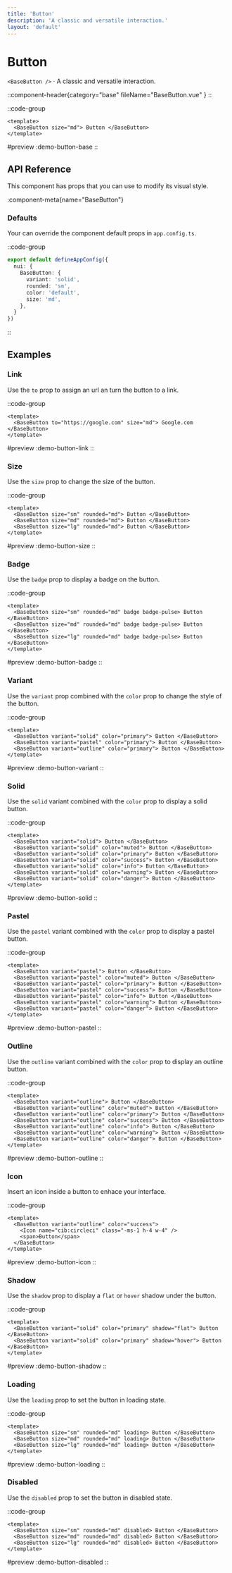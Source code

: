 ```yaml
---
title: 'Button'
description: 'A classic and versatile interaction.'
layout: 'default'
---
```


# Button

`<BaseButton />` · A classic and versatile interaction.

::component-header{category="base" fileName="BaseButton.vue" }
::

::code-group

```vue [DemoButtonBase.vue]
<template>
  <BaseButton size="md"> Button </BaseButton>
</template>
```

#preview
:demo-button-base
::


## API Reference

This component has props that you can use to modify its visual style.

:component-meta{name="BaseButton"}

### Defaults

Your can override the component default props in `app.config.ts`.

::code-group

```ts [app.config.ts]
export default defineAppConfig({
  nui: {
    BaseButton: {
      variant: 'solid',
      rounded: 'sm',
      color: 'default',
      size: 'md',
    },
  }
})
```
::

## Examples

### Link

Use the `to` prop to assign an url an turn the button to a link.

::code-group

```vue [DemoButtonLink.vue]
<template>
  <BaseButton to="https://google.com" size="md"> Google.com </BaseButton>
</template>
```

#preview
:demo-button-link
::

### Size

Use the `size` prop to change the size of the button.

::code-group

```vue [DemoButtonSize.vue]
<template>
  <BaseButton size="sm" rounded="md"> Button </BaseButton>
  <BaseButton size="md" rounded="md"> Button </BaseButton>
  <BaseButton size="lg" rounded="md"> Button </BaseButton>
</template>
```

#preview
:demo-button-size
::

### Badge

Use the `badge` prop to display a badge on the button.

::code-group

```vue [DemoButtonBadge.vue]
<template>
  <BaseButton size="sm" rounded="md" badge badge-pulse> Button </BaseButton>
  <BaseButton size="md" rounded="md" badge badge-pulse> Button </BaseButton>
  <BaseButton size="lg" rounded="md" badge badge-pulse> Button </BaseButton>
</template>
```

#preview
:demo-button-badge
::

### Variant

Use the `variant` prop combined with the `color` prop to change the style of the button.

::code-group

```vue [DemoButtonVariant.vue]
<template>
  <BaseButton variant="solid" color="primary"> Button </BaseButton>
  <BaseButton variant="pastel" color="primary"> Button </BaseButton>
  <BaseButton variant="outline" color="primary"> Button </BaseButton>
</template>
```

#preview
:demo-button-variant
::

### Solid

Use the `solid` variant combined with the `color` prop to display a solid button.

::code-group

```vue [DemoButtonSolid.vue]
<template>
  <BaseButton variant="solid"> Button </BaseButton>
  <BaseButton variant="solid" color="muted"> Button </BaseButton>
  <BaseButton variant="solid" color="primary"> Button </BaseButton>
  <BaseButton variant="solid" color="success"> Button </BaseButton>
  <BaseButton variant="solid" color="info"> Button </BaseButton>
  <BaseButton variant="solid" color="warning"> Button </BaseButton>
  <BaseButton variant="solid" color="danger"> Button </BaseButton>
</template>
```

#preview
:demo-button-solid
::

### Pastel

Use the `pastel` variant combined with the `color` prop to display a pastel button.

::code-group

```vue [DemoButtonPastel.vue]
<template>
  <BaseButton variant="pastel"> Button </BaseButton>
  <BaseButton variant="pastel" color="muted"> Button </BaseButton>
  <BaseButton variant="pastel" color="primary"> Button </BaseButton>
  <BaseButton variant="pastel" color="success"> Button </BaseButton>
  <BaseButton variant="pastel" color="info"> Button </BaseButton>
  <BaseButton variant="pastel" color="warning"> Button </BaseButton>
  <BaseButton variant="pastel" color="danger"> Button </BaseButton>
</template>
```

#preview
:demo-button-pastel
::

### Outline

Use the `outline` variant combined with the `color` prop to display an outline button.

::code-group

```vue [DemoButtonOutline.vue]
<template>
  <BaseButton variant="outline"> Button </BaseButton>
  <BaseButton variant="outline" color="muted"> Button </BaseButton>
  <BaseButton variant="outline" color="primary"> Button </BaseButton>
  <BaseButton variant="outline" color="success"> Button </BaseButton>
  <BaseButton variant="outline" color="info"> Button </BaseButton>
  <BaseButton variant="outline" color="warning"> Button </BaseButton>
  <BaseButton variant="outline" color="danger"> Button </BaseButton>
</template>
```

#preview
:demo-button-outline
::

### Icon

Insert an icon inside a button to enhace your interface.

::code-group

```vue [DemoButtonIcon.vue]
<template>
  <BaseButton variant="outline" color="success">
    <Icon name="cib:circleci" class="-ms-1 h-4 w-4" />
    <span>Button</span>
  </BaseButton>
</template>
```

#preview
:demo-button-icon
::

### Shadow

Use the `shadow` prop to display a `flat` or `hover` shadow under the button.

::code-group

```vue [DemoButtonShadow.vue]
<template>
  <BaseButton variant="solid" color="primary" shadow="flat"> Button </BaseButton>
  <BaseButton variant="solid" color="primary" shadow="hover"> Button </BaseButton>
</template>
```

#preview
:demo-button-shadow
::

### Loading

Use the `loading` prop to set the button in loading state.

::code-group

```vue [DemoButtonLoading.vue]
<template>
  <BaseButton size="sm" rounded="md" loading> Button </BaseButton>
  <BaseButton size="md" rounded="md" loading> Button </BaseButton>
  <BaseButton size="lg" rounded="md" loading> Button </BaseButton>
</template>
```

#preview
:demo-button-loading
::

### Disabled

Use the `disabled` prop to set the button in disabled state.

::code-group

```vue [DemoButtonDisabled.vue]
<template>
  <BaseButton size="sm" rounded="md" disabled> Button </BaseButton>
  <BaseButton size="md" rounded="md" disabled> Button </BaseButton>
  <BaseButton size="lg" rounded="md" disabled> Button </BaseButton>
</template>
```

#preview
:demo-button-disabled
::